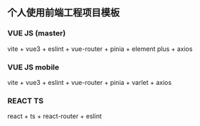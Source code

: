 ## 个人使用前端工程项目模板

### VUE JS (master)
vite + vue3 + eslint + vue-router + pinia + element plus + axios

### VUE JS mobile

vite + vue3 + eslint + vue-router + pinia + varlet + axios

### REACT TS
react + ts + react-router + eslint
